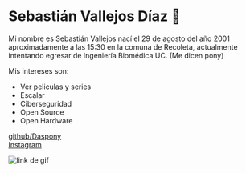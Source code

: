 # Sebastián Vallejos Díaz 🐴


Mi nombre es Sebastián Vallejos nací el 29 de agosto del año 2001 aproximadamente a las 15:30 en la comuna de Recoleta, actualmente intentando egresar de Ingeniería Biomédica UC.
(Me dicen pony)

Mis intereses son: 

* Ver peliculas y series
* Escalar
* Ciberseguridad
* Open Source
* Open Hardware

  

[github/Daspony](https://github.com/Daspony)  
[Instagram](https://www.instagram.com/sebastian_vallejos01/)

![link de gif](https://media.tenor.com/RBL0tBqEhC4AAAAM/hast-la-proximaaa-social-distancing.gif)

